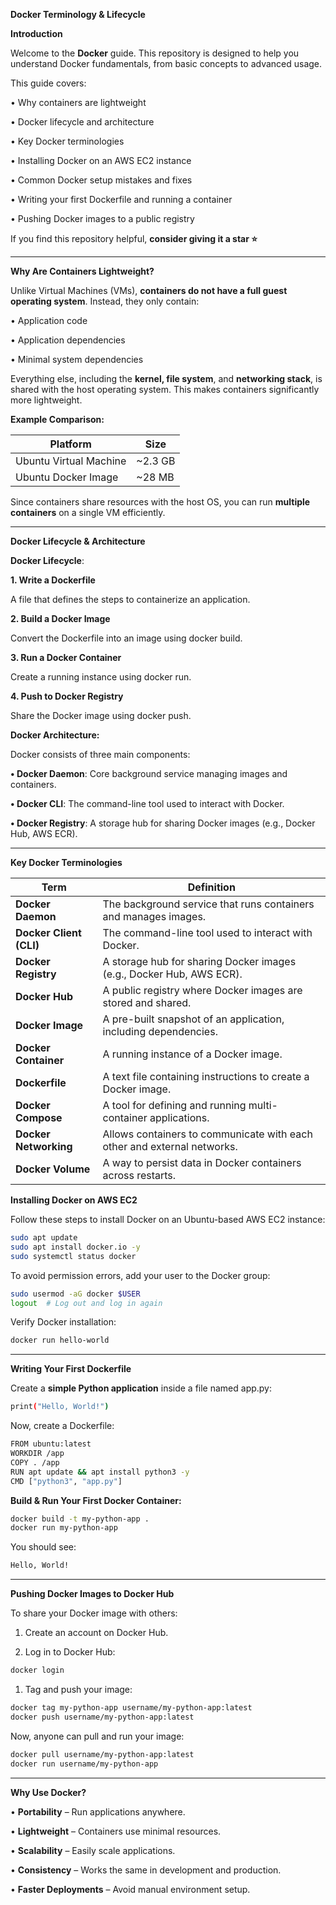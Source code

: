 **Docker Terminology & Lifecycle**

**Introduction**

Welcome to the **Docker** guide. This repository is designed to help you understand Docker fundamentals, from basic concepts to advanced usage.

This guide covers:

•	Why containers are lightweight

•	Docker lifecycle and architecture

•	Key Docker terminologies

•	Installing Docker on an AWS EC2 instance

•	Common Docker setup mistakes and fixes

•	Writing your first Dockerfile and running a container

•	Pushing Docker images to a public registry

If you find this repository helpful, **consider giving it a star ⭐**

---

**Why Are Containers Lightweight?**

Unlike Virtual Machines (VMs), **containers do not have a full guest operating system**. Instead, they only contain:

•	Application code

•	Application dependencies

•	Minimal system dependencies

Everything else, including the **kernel, file system**, and **networking stack**, is shared with the host operating system. This makes containers significantly more lightweight.

**Example Comparison:**

| **Platform**            | **Size**       |
|-------------------------|---------------|
| Ubuntu Virtual Machine  | ~2.3 GB       |
| Ubuntu Docker Image     | ~28 MB        |

Since containers share resources with the host OS, you can run **multiple containers** on a single VM efficiently.

---

**Docker Lifecycle & Architecture**

**Docker Lifecycle**:

**1.	Write a Dockerfile**

A file that defines the steps to containerize an application.

**2.	Build a Docker Image**

Convert the Dockerfile into an image using docker build.

**3.	Run a Docker Container**

Create a running instance using docker run.

**4.	Push to Docker Registry**

Share the Docker image using docker push.

**Docker Architecture:**

Docker consists of three main components:

**•	Docker Daemon**: Core background service managing images and containers.

**•	Docker CLI**: The command-line tool used to interact with Docker.

**•	Docker Registry**: A storage hub for sharing Docker images (e.g., Docker Hub, AWS ECR).

---

**Key Docker Terminologies**

| **Term**              | **Definition** |
|----------------------|--------------|
| **Docker Daemon**    | The background service that runs containers and manages images. |
| **Docker Client (CLI)** | The command-line tool used to interact with Docker. |
| **Docker Registry**  | A storage hub for sharing Docker images (e.g., Docker Hub, AWS ECR). |
| **Docker Hub**       | A public registry where Docker images are stored and shared. |
| **Docker Image**     | A pre-built snapshot of an application, including dependencies. |
| **Docker Container** | A running instance of a Docker image. |
| **Dockerfile**       | A text file containing instructions to create a Docker image. |
| **Docker Compose**   | A tool for defining and running multi-container applications. |
| **Docker Networking** | Allows containers to communicate with each other and external networks. |
| **Docker Volume**    | A way to persist data in Docker containers across restarts. |

**Installing Docker on AWS EC2**

Follow these steps to install Docker on an Ubuntu-based AWS EC2 instance:

```sh
sudo apt update
sudo apt install docker.io -y
sudo systemctl status docker
```

To avoid permission errors, add your user to the Docker group:

```sh
sudo usermod -aG docker $USER
logout  # Log out and log in again
```

Verify Docker installation:

```sh
docker run hello-world
```

---

**Writing Your First Dockerfile**

Create a **simple Python application** inside a file named app.py:

```sh
print("Hello, World!")
```

Now, create a Dockerfile:

```sh
FROM ubuntu:latest
WORKDIR /app
COPY . /app
RUN apt update && apt install python3 -y
CMD ["python3", "app.py"]
```

**Build & Run Your First Docker Container:**

```sh
docker build -t my-python-app .
docker run my-python-app
```

You should see:

```sh
Hello, World!
```

---

**Pushing Docker Images to Docker Hub**

To share your Docker image with others:

1.	Create an account on Docker Hub.
  
2.	Log in to Docker Hub:

```sh
docker login
```

1.	Tag and push your image:

```sh
docker tag my-python-app username/my-python-app:latest
docker push username/my-python-app:latest
```

Now, anyone can pull and run your image:

```sh
docker pull username/my-python-app:latest
docker run username/my-python-app
```

---

**Why Use Docker?**

•	**Portability** – Run applications anywhere.

•	**Lightweight** – Containers use minimal resources.

•	**Scalability** – Easily scale applications.

•	**Consistency** – Works the same in development and production.

•	**Faster Deployments** – Avoid manual environment setup.
